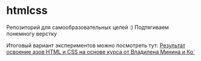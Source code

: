 # htmlcss
Репозиторий для самообразовательных целей :) Подтягиваем понемногу верстку

Итоговый вариант экспериментов можно посмотреть тут:
[Результат освоение азов HTML и CSS на основе курса от Владилена Минина и Ко`](https://vfz.github.io/htmlcss/)
